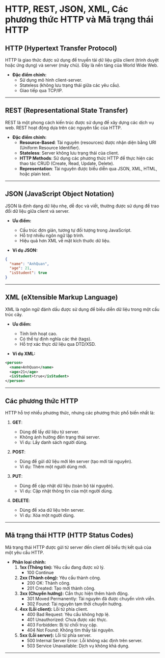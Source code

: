 # HTTP, REST, JSON, XML, Các phương thức HTTP và Mã trạng thái HTTP

## HTTP (Hypertext Transfer Protocol)
HTTP là giao thức được sử dụng để truyền tải dữ liệu giữa client (trình duyệt hoặc ứng dụng) và server (máy chủ). Đây là nền tảng của World Wide Web.

- **Đặc điểm chính:**
  - Sử dụng mô hình client-server.
  - Stateless (không lưu trạng thái giữa các yêu cầu).
  - Giao tiếp qua TCP/IP.

---

## REST (Representational State Transfer)
REST là một phong cách kiến trúc được sử dụng để xây dựng các dịch vụ web. REST hoạt động dựa trên các nguyên tắc của HTTP.

- **Đặc điểm chính:**
  - **Resource-Based**: Tài nguyên (resources) được nhận diện bằng URI (Uniform Resource Identifier).
  - **Stateless**: Server không lưu trạng thái của client.
  - **HTTP Methods**: Sử dụng các phương thức HTTP để thực hiện các thao tác CRUD (Create, Read, Update, Delete).
  - **Representation**: Tài nguyên được biểu diễn qua JSON, XML, HTML, hoặc plain text.

---

## JSON (JavaScript Object Notation)
JSON là định dạng dữ liệu nhẹ, dễ đọc và viết, thường được sử dụng để trao đổi dữ liệu giữa client và server.

- **Ưu điểm:**
  - Cấu trúc đơn giản, tương tự đối tượng trong JavaScript.
  - Hỗ trợ nhiều ngôn ngữ lập trình.
  - Hiệu quả hơn XML về mặt kích thước dữ liệu.

- **Ví dụ JSON:**
```json
{
  "name": "AnhQuan",
  "age": 21,
  "isStudent": true
}
```

---

## XML (eXtensible Markup Language)
XML là ngôn ngữ đánh dấu được sử dụng để biểu diễn dữ liệu trong một cấu trúc cây.

- **Ưu điểm:**
  - Tính linh hoạt cao.
  - Có thể tự định nghĩa các thẻ (tags).
  - Hỗ trợ xác thực dữ liệu qua DTD/XSD.

- **Ví dụ XML:**
```xml
<person>
  <name>AnhQuan</name>
  <age>21</age>
  <isStudent>true</isStudent>
</person>
```

---

## Các phương thức HTTP
HTTP hỗ trợ nhiều phương thức, nhưng các phương thức phổ biến nhất là:

1. **GET**:
   - Dùng để lấy dữ liệu từ server.
   - Không ảnh hưởng đến trạng thái server.
   - Ví dụ: Lấy danh sách người dùng.

2. **POST**:
   - Dùng để gửi dữ liệu mới lên server (tạo mới tài nguyên).
   - Ví dụ: Thêm một người dùng mới.

3. **PUT**:
   - Dùng để cập nhật dữ liệu (toàn bộ tài nguyên).
   - Ví dụ: Cập nhật thông tin của một người dùng.

4. **DELETE**:
   - Dùng để xóa dữ liệu trên server.
   - Ví dụ: Xóa một người dùng.

---

## Mã trạng thái HTTP (HTTP Status Codes)
Mã trạng thái HTTP được gửi từ server đến client để biểu thị kết quả của một yêu cầu HTTP.

- **Phân loại chính:**
  1. **1xx (Thông tin):** Yêu cầu đang được xử lý.
     - 100 Continue
  2. **2xx (Thành công):** Yêu cầu thành công.
     - 200 OK: Thành công.
     - 201 Created: Tạo mới thành công.
  3. **3xx (Chuyển hướng):** Cần thực hiện thêm hành động.
     - 301 Moved Permanently: Tài nguyên đã được chuyển vĩnh viễn.
     - 302 Found: Tài nguyên tạm thời chuyển hướng.
  4. **4xx (Lỗi client):** Lỗi từ phía client.
     - 400 Bad Request: Yêu cầu không hợp lệ.
     - 401 Unauthorized: Chưa được xác thực.
     - 403 Forbidden: Bị từ chối truy cập.
     - 404 Not Found: Không tìm thấy tài nguyên.
  5. **5xx (Lỗi server):** Lỗi từ phía server.
     - 500 Internal Server Error: Lỗi không xác định trên server.
     - 503 Service Unavailable: Dịch vụ không khả dụng.

---